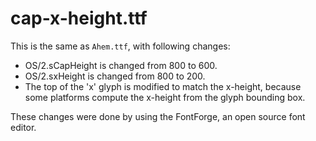 # cap-x-height.ttf

This is the same as `Ahem.ttf`, with following changes:
* OS/2.sCapHeight is changed from 800 to 600.
* OS/2.sxHeight is changed from 800 to 200.
* The top of the 'x' glyph is modified to match the x-height, because some
  platforms compute the x-height from the glyph bounding box.

These changes were done by using the FontForge, an open source font editor.
